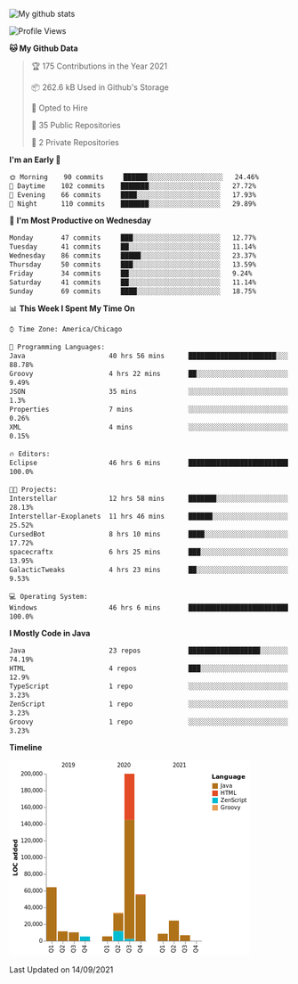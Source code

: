 ![My github stats](https://github-readme-stats.vercel.app/api?username=romvoid95&theme=gruvbox&include_all_commits=true&show_icons=true")

<!--START_SECTION:waka-->
![Profile Views](http://img.shields.io/badge/Profile%20Views-1-blue)

**🐱 My Github Data** 

> 🏆 175 Contributions in the Year 2021
 > 
> 📦 262.6 kB Used in Github's Storage 
 > 
> 💼 Opted to Hire
 > 
> 📜 35 Public Repositories 
 > 
> 🔑 2 Private Repositories  
 > 
**I'm an Early 🐤** 

```text
🌞 Morning    90 commits     ██████░░░░░░░░░░░░░░░░░░░   24.46% 
🌆 Daytime    102 commits    ███████░░░░░░░░░░░░░░░░░░   27.72% 
🌃 Evening    66 commits     ████░░░░░░░░░░░░░░░░░░░░░   17.93% 
🌙 Night      110 commits    ███████░░░░░░░░░░░░░░░░░░   29.89%

```
📅 **I'm Most Productive on Wednesday** 

```text
Monday       47 commits     ███░░░░░░░░░░░░░░░░░░░░░░   12.77% 
Tuesday      41 commits     ██░░░░░░░░░░░░░░░░░░░░░░░   11.14% 
Wednesday    86 commits     █████░░░░░░░░░░░░░░░░░░░░   23.37% 
Thursday     50 commits     ███░░░░░░░░░░░░░░░░░░░░░░   13.59% 
Friday       34 commits     ██░░░░░░░░░░░░░░░░░░░░░░░   9.24% 
Saturday     41 commits     ██░░░░░░░░░░░░░░░░░░░░░░░   11.14% 
Sunday       69 commits     ████░░░░░░░░░░░░░░░░░░░░░   18.75%

```


📊 **This Week I Spent My Time On** 

```text
⌚︎ Time Zone: America/Chicago

💬 Programming Languages: 
Java                     40 hrs 56 mins      ██████████████████████░░░   88.78% 
Groovy                   4 hrs 22 mins       ██░░░░░░░░░░░░░░░░░░░░░░░   9.49% 
JSON                     35 mins             ░░░░░░░░░░░░░░░░░░░░░░░░░   1.3% 
Properties               7 mins              ░░░░░░░░░░░░░░░░░░░░░░░░░   0.26% 
XML                      4 mins              ░░░░░░░░░░░░░░░░░░░░░░░░░   0.15%

🔥 Editors: 
Eclipse                  46 hrs 6 mins       █████████████████████████   100.0%

🐱‍💻 Projects: 
Interstellar             12 hrs 58 mins      ███████░░░░░░░░░░░░░░░░░░   28.13% 
Interstellar-Exoplanets  11 hrs 46 mins      ██████░░░░░░░░░░░░░░░░░░░   25.52% 
CursedBot                8 hrs 10 mins       ████░░░░░░░░░░░░░░░░░░░░░   17.72% 
spacecraftx              6 hrs 25 mins       ███░░░░░░░░░░░░░░░░░░░░░░   13.95% 
GalacticTweaks           4 hrs 23 mins       ██░░░░░░░░░░░░░░░░░░░░░░░   9.53%

💻 Operating System: 
Windows                  46 hrs 6 mins       █████████████████████████   100.0%

```

**I Mostly Code in Java** 

```text
Java                     23 repos            ██████████████████░░░░░░░   74.19% 
HTML                     4 repos             ███░░░░░░░░░░░░░░░░░░░░░░   12.9% 
TypeScript               1 repo              ░░░░░░░░░░░░░░░░░░░░░░░░░   3.23% 
ZenScript                1 repo              ░░░░░░░░░░░░░░░░░░░░░░░░░   3.23% 
Groovy                   1 repo              ░░░░░░░░░░░░░░░░░░░░░░░░░   3.23%

```


**Timeline**

![Chart not found](https://raw.githubusercontent.com/ROMVoid95/ROMVoid95/master/charts/bar_graph.png) 


 Last Updated on 14/09/2021
<!--END_SECTION:waka-->
